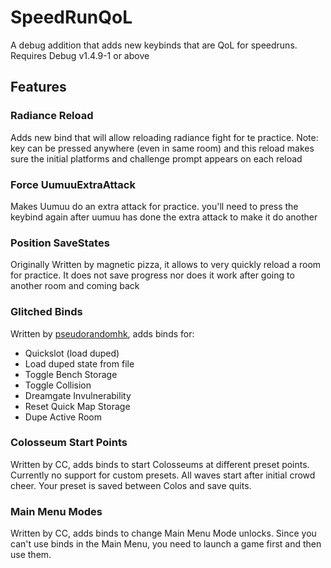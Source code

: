 # SpeedRunQoL
A debug addition that adds new keybinds that are QoL for speedruns.
Requires Debug v1.4.9-1 or above
## Features
### Radiance Reload
Adds new bind that will allow reloading radiance fight for te practice.
Note: key can be pressed anywhere (even in same room) and this reload makes sure the initial platforms and challenge prompt appears on each reload
### Force UumuuExtraAttack
Makes Uumuu do an extra attack for practice. you'll need to press the keybind again after uumuu has done the extra attack to make it do another
### Position SaveStates
Originally Written by magnetic pizza, it allows to very quickly reload a room for practice. It does not save progress nor does it work after going to another room and coming back
### Glitched Binds
Written by [pseudorandomhk](https://github.com/pseudorandomhk), adds binds for:
- Quickslot (load duped)
- Load duped state from file
- Toggle Bench Storage
- Toggle Collision
- Dreamgate Invulnerability
- Reset Quick Map Storage
- Dupe Active Room
### Colosseum Start Points
Written by CC, adds binds to start Colosseums at different preset points. Currently no support for custom presets. All waves start after initial crowd cheer.
Your preset is saved between Colos and save quits.
### Main Menu Modes
Written by CC, adds binds to change Main Menu Mode unlocks. Since you can't use binds in the Main Menu, you need to launch a game first and then use them.
